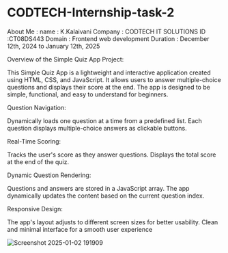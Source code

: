 # CODTECH-Internship-task-2

About Me :
name : K.Kalaivani
Company : CODTECH IT SOLUTIONS
ID :CT08DS443
Domain : Frontend web development 
Duration : December 12th, 2024 to January 12th, 2025

Overview of the Simple Quiz App Project:

This Simple Quiz App is a lightweight and interactive application created using HTML, CSS, and JavaScript. It allows users to answer multiple-choice questions and displays their score at the end. The app is designed to be simple, functional, and easy to understand for beginners.

Question Navigation:

Dynamically loads one question at a time from a predefined list.
Each question displays multiple-choice answers as clickable buttons.

Real-Time Scoring:

Tracks the user's score as they answer questions.
Displays the total score at the end of the quiz.

Dynamic Question Rendering:

Questions and answers are stored in a JavaScript array.
The app dynamically updates the content based on the current question index.

Responsive Design:

The app's layout adjusts to different screen sizes for better usability.
Clean and minimal interface for a smooth user experience

![Screenshot 2025-01-02 191909](https://github.com/user-attachments/assets/65e26e26-1b4c-4ccd-9800-b6c99eb0a4e3)
